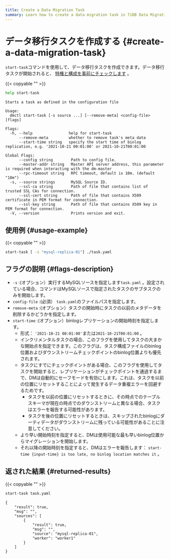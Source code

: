 ```yaml
---
title: Create a Data Migration Task
summary: Learn how to create a data migration task in TiDB Data Migration.
---
```


# データ移行タスクを作成する {#create-a-data-migration-task}

`start-task`コマンドを使用して、データ移行タスクを作成できます。データ移行タスクが開始されると、 [特権と構成を事前にチェックします](/dm/dm-precheck.md) 。

{{< copyable "" >}}

```bash
help start-task
```

```
Starts a task as defined in the configuration file

Usage:
  dmctl start-task [-s source ...] [--remove-meta] <config-file> [flags]

Flags:
  -h, --help                help for start-task
      --remove-meta         whether to remove task's meta data
      --start-time string   specify the start time of binlog replication, e.g. '2021-10-21 00:01:00' or 2021-10-21T00:01:00

Global Flags:
      --config string        Path to config file.
      --master-addr string   Master API server address, this parameter is required when interacting with the dm-master
      --rpc-timeout string   RPC timeout, default is 10m. (default "10m")
  -s, --source strings       MySQL Source ID.
      --ssl-ca string        Path of file that contains list of trusted SSL CAs for connection.
      --ssl-cert string      Path of file that contains X509 certificate in PEM format for connection.
      --ssl-key string       Path of file that contains X509 key in PEM format for connection.
  -V, --version              Prints version and exit.
```

## 使用例 {#usage-example}

{{< copyable "" >}}

```bash
start-task [ -s "mysql-replica-01"] ./task.yaml
```

## フラグの説明 {#flags-description}

-   `-s` :(オプション）実行するMySQLソースを指定します`task.yaml` 。設定されている場合、コマンドはMySQLソースで指定されたタスクのサブタスクのみを開始します。
-   `config-file` :(必須） `task.yaml`のファイルパスを指定します。
-   `remove-meta` :(オプション）タスクの開始時にタスクの以前のメタデータを削除するかどうかを指定します。
-   `start-time` :(オプション）binlogレプリケーションの開始時刻を指定します。
    -   形式： `'2021-10-21 00:01:00'`または`2021-10-21T00:01:00` 。
    -   インクリメンタルタスクの場合、このフラグを使用してタスクの大まかな開始点を指定できます。このフラグは、タスク構成ファイルのbinlog位置およびダウンストリームチェックポイントのbinlog位置よりも優先されます。
    -   タスクにすでにチェックポイントがある場合、このフラグを使用してタスクを開始すると、レプリケーションがチェックポイントを通過するまで、DMは自動的にセーフモードを有効にします。これは、タスクを以前の位置にリセットすることによって発生するデータ重複エラーを回避するためです。
        -   タスクを以前の位置にリセットするときに、その時点でのテーブルスキーマが現在の時点でのダウンストリームと異なる場合、タスクはエラーを報告する可能性があります。
        -   タスクを後の位置にリセットするときは、スキップされたbinlogにダーティデータがダウンストリームに残っている可能性があることに注意してください。
    -   より早い開始時刻を指定すると、DMは使用可能な最も早いbinlog位置からマイグレーションを開始します。
    -   それ以降の開始時刻を指定すると、DMはエラーを報告します： `start-time {input-time} is too late, no binlog location matches it` 。

## 返された結果 {#returned-results}

{{< copyable "" >}}

```bash
start-task task.yaml
```

```
{
    "result": true,
    "msg": "",
    "sources": [
        {
            "result": true,
            "msg": "",
            "source": "mysql-replica-01",
            "worker": "worker1"
        }
    ]
}
```
